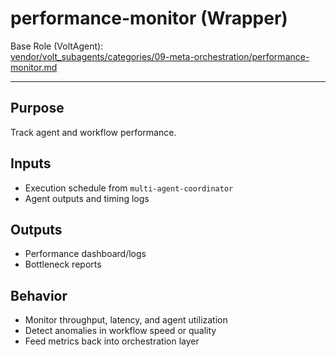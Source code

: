 # performance-monitor (Wrapper)

Base Role (VoltAgent):  
[vendor/volt_subagents/categories/09-meta-orchestration/performance-monitor.md](../../../vendor/volt_subagents/categories/09-meta-orchestration/performance-monitor.md)

---

## Purpose
Track agent and workflow performance.

## Inputs
- Execution schedule from `multi-agent-coordinator`
- Agent outputs and timing logs

## Outputs
- Performance dashboard/logs
- Bottleneck reports

## Behavior
- Monitor throughput, latency, and agent utilization  
- Detect anomalies in workflow speed or quality  
- Feed metrics back into orchestration layer


